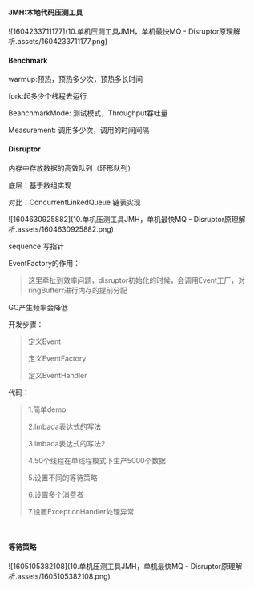 #### JMH:本地代码压测工具
![1604233711177](10.单机压测工具JMH，单机最快MQ - Disruptor原理解析.assets/1604233711177.png)

#### Benchmark

warmup:预热，预热多少次，预热多长时间

fork:起多少个线程去运行

BeanchmarkMode: 测试模式，Throughput吞吐量

Measurement:  调用多少次，调用的时间间隔

#### Disruptor

内存中存放数据的高效队列（环形队列）

底层：基于数组实现

对比：ConcurrentLinkedQueue 链表实现

![1604630925882](10.单机压测工具JMH，单机最快MQ - Disruptor原理解析.assets/1604630925882.png)

sequence:写指针

EventFactory的作用：

>  这里牵扯到效率问题，disruptor初始化的时候，会调用Event工厂，对ringBufferr进行内存的提前分配

GC产生频率会降低

开发步骤：

> 定义Event
>
> 定义EventFactory
>
> 定义EventHandler

代码：

>  1.简单demo
>
>  2.lmbada表达式的写法
>
>  3.lmbada表达式的写法2
>
>  4.50个线程在单线程模式下生产5000个数据
>
>  5.设置不同的等待策略
>
>  6.设置多个消费者
>
>  7.设置ExceptionHandler处理异常

​	

#### 等待策略

![1605105382108](10.单机压测工具JMH，单机最快MQ - Disruptor原理解析.assets/1605105382108.png)

